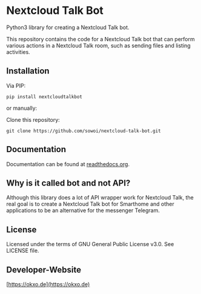 # Nextcloud Talk Bot

Python3 library for creating a Nextcloud Talk bot. 

This repository contains the code for a Nextcloud Talk bot that can perform various actions in a Nextcloud Talk room, such as sending files and listing activities.

## Installation

Via PIP:

```
pip install nextcloudtalkbot
```

or manually:

Clone this repository:

```
git clone https://github.com/sowoi/nextcloud-talk-bot.git
```

## Documentation

Documentation can be found at [readthedocs.org](https://nextcloud-talk-bot.readthedocs.io).


## Why is it called bot and not API?
Although this library does a lot of API wrapper work for Nextcloud Talk, the real goal is to create a Nextcloud Talk bot for Smarthome and other applications to be an alternative for the messenger Telegram.

## License

Licensed under the terms of GNU General Public License v3.0. See LICENSE file.

## Developer-Website

[https://okxo.de](https://okxo.de)